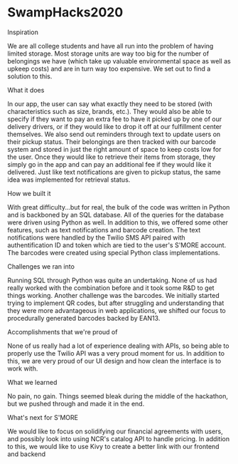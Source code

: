 # SwampHacks2020

Inspiration

We are all college students and have all run into the problem of having limited storage. Most storage units are way too big for the number of belongings we have (which take up valuable environmental space as well as upkeep costs) and are in turn way too expensive. We set out to find a solution to this.

What it does

In our app, the user can say what exactly they need to be stored (with characteristics such as size, brands, etc.). They would also be able to specify if they want to pay an extra fee to have it picked up by one of our delivery drivers, or if they would like to drop it off at our fulfillment center themselves. We also send out reminders through text to update users on their pickup status. Their belongings are then tracked with our barcode system and stored in just the right amount of space to keep costs low for the user. Once they would like to retrieve their items from storage, they simply go in the app and can pay an additional fee if they would like it delivered. Just like text notifications are given to pickup status, the same idea was implemented for retrieval status.

How we built it

With great difficulty...but for real, the bulk of the code was written in Python and is backboned by an SQL database. All of the queries for the database were driven using Python as well. In addition to this, we offered some other features, such as text notifications and barcode creation. The text notifications were handled by the Twilio SMS API paired with authentification ID and token which are tied to the user's S'MORE account. The barcodes were created using special Python class implementations.

Challenges we ran into

Running SQL through Python was quite an undertaking. None of us had really worked with the combination before and it took some R&D to get things working. Another challenge was the barcodes. We initially started trying to implement QR codes, but after struggling and understanding that they were more advantageous in web applications, we shifted our focus to procedurally generated barcodes backed by EAN13.

Accomplishments that we're proud of

None of us really had a lot of experience dealing with APIs, so being able to properly use the Twilio API was a very proud moment for us. In addition to this, we are very proud of our UI design and how clean the interface is to work with.

What we learned

No pain, no gain. Things seemed bleak during the middle of the hackathon, but we pushed through and made it in the end.

What's next for S'MORE

We would like to focus on solidifying our financial agreements with users, and possibly look into using NCR's catalog API to handle pricing. In addition to this, we would like to use Kivy to create a better link with our frontend and backend
